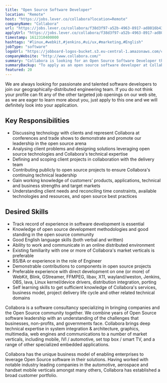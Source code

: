 ```yaml
---
title: "Open Source Software Developer"
location: "Remote"
host: "https://jobs.lever.co/collabora?location=Remote"
companyName: "Collabora"
url: "https://jobs.lever.co/collabora/f38d3f97-a52b-4963-8917-ad8016b43c23"
applyUrl: "https://jobs.lever.co/collabora/f38d3f97-a52b-4963-8917-ad8016b43c23/apply"
timestamp: 1612310400000
hashtags: "#linux,#webkit,#jenkins,#ui/ux,#marketing,#English"
jobType: "software"
logoUrl: "https://jobboard-logos-bucket.s3.eu-central-1.amazonaws.com/collabora"
companyWebsite: "http://www.collabora.com/"
summary: "Collabora is looking for an Open Source Software Developer that has experience in software development."
summaryBackup: "To apply as an open source software developer at Collabora, you preferably need to have some knowledge of: #marketing, #linux, #ui/ux."
featured: 20
---
```


We are always looking for passionate and talented software developers to join our geographically-distributed engineering team. If you do not think your profile can fit any of the other targeted job openings on our web site, as we are eager to learn more about you, just apply to this one and we will definitely look into your application.

## Key Responsibilities

*   Discussing technology with clients and represent Collabora at conferences and trade shows to demonstrate and promote our leadership in the open source arena
*   Analysing client problems and designing solutions leveraging open source technologies and Collabora's technical expertise
*   Defining and scoping client projects in collaboration with the delivery team
*   Contributing publicly to open source projects to ensure Collabora's continuing technical leadership
*   Gain working knowledge of customers’ products, applications, technical and business strengths and target markets
*   Understanding client needs and reconciling time constraints, available technologies and resources, and open source best practices

## Desired Skills

*   Track record of experience in software development is essential
*   Knowledge of open source development methodologies and good standing in the open source community
*   Good English language skills (both verbal and written)
*   Ability to work and communicate in an online distributed environment
*   Existing familiarity with one or more of Collabora's market verticals is preferable
*   BS/BA or experience in the role of Engineer
*   Demonstrable contributions to components in open source projects
*   Preferable experience with direct development on one (or more) of WebKit, Blink, GStreamer, FFMPEG, libav, X11, wayland/weston, Jenkins, OBS, lava, Linux kernel/device drivers, distribution integration, porting
*   Self learning skills to get sufficient knowledge of Collabora's services, business model, project delivery life cycle and other related technical domains

Collabora is a software consultancy specializing in bringing companies and the Open Source community together. We combine years of Open Source software leadership with an understanding of the challenges that businesses, non-profits, and governments face. Collabora brings deep technical expertise in system integration & architecture, graphics, multimedia, web engines and communications to a number of market verticals, including mobile, IVI / automotive, set top box / smart TV, and a range of other specialized embedded applications.

Collabora has the unique business model of enabling enterprises to leverage Open Source software in their solutions. Having worked with notable industry leading companies in the automotive, aerospace and handset mobile verticals amongst many others, Collabora has established a broad customer portfolio.
